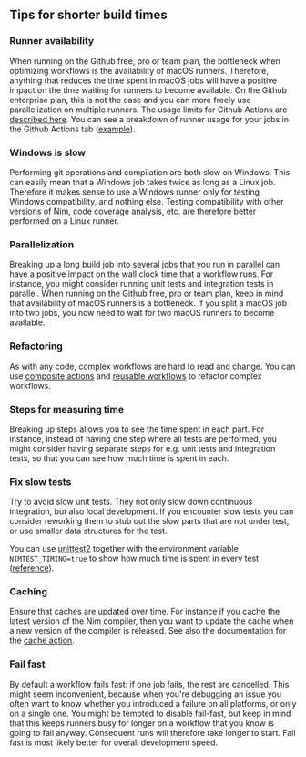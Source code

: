 Tips for shorter build times
----------------------------

### Runner availability ###

When running on the Github free, pro or team plan, the bottleneck when
optimizing workflows is the availability of macOS runners. Therefore, anything
that reduces the time spent in macOS jobs will have a positive impact on the
time waiting for runners to become available. On the Github enterprise plan,
this is not the case and you can more freely use parallelization on multiple
runners. The usage limits for Github Actions are [described here][limits]. You
can see a breakdown of runner usage for your jobs in the Github Actions tab
([example][usage]).

### Windows is slow ###

Performing git operations and compilation are both slow on Windows. This can
easily mean that a Windows job takes twice as long as a Linux job. Therefore it
makes sense to use a Windows runner only for testing Windows compatibility, and
nothing else. Testing compatibility with other versions of Nim, code coverage
analysis, etc. are therefore better performed on a Linux runner.

### Parallelization ###

Breaking up a long build job into several jobs that you run in parallel can have
a positive impact on the wall clock time that a workflow runs. For instance, you
might consider running unit tests and integration tests in parallel. When
running on the Github free, pro or team plan, keep in mind that availability of
macOS runners is a bottleneck. If you split a macOS job into two jobs, you now
need to wait for two macOS runners to become available.

### Refactoring ###

As with any code, complex workflows are hard to read and change. You can use
[composite actions][composite] and [reusable workflows][reusable] to refactor
complex workflows.

### Steps for measuring time

Breaking up steps allows you to see the time spent in each part. For instance,
instead of having one step where all tests are performed, you might consider
having separate steps for e.g. unit tests and integration tests, so that you can
see how much time is spent in each.

### Fix slow tests ###

Try to avoid slow unit tests. They not only slow down continuous integration,
but also local development. If you encounter slow tests you can consider
reworking them to stub out the slow parts that are not under test, or use
smaller data structures for the test.

You can use [unittest2][unittest2] together with the environment variable
`NIMTEST_TIMING=true` to show how much time is spent in every test
([reference][testtime]).

### Caching ###

Ensure that caches are updated over time. For instance if you cache the latest
version of the Nim compiler, then you want to update the cache when a new
version of the compiler is released. See also the documentation
for the [cache action][cache].

### Fail fast ###

By default a workflow fails fast: if one job fails, the rest are cancelled. This
might seem inconvenient, because when you're debugging an issue you often want
to know whether you introduced a failure on all platforms, or only on a single
one. You might be tempted to disable fail-fast, but keep in mind that this keeps
runners busy for longer on a workflow that you know is going to fail anyway.
Consequent runs will therefore take longer to start. Fail fast is most likely
better for overall development speed.

[usage]: https://github.com/codex-storage/nim-codex/actions/runs/3462031231/usage
[composite]: https://docs.github.com/en/actions/creating-actions/creating-a-composite-action
[reusable]: https://docs.github.com/en/actions/using-workflows/reusing-workflows
[cache]: https://github.com/actions/cache/blob/main/workarounds.md#update-a-cache
[unittest2]: https://github.com/status-im/nim-unittest2
[testtime]: https://github.com/status-im/nim-unittest2/pull/12
[limits]: https://docs.github.com/en/actions/learn-github-actions/usage-limits-billing-and-administration#usage-limits
